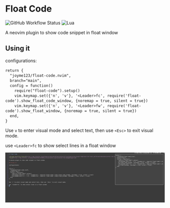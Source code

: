 # Float Code

![GitHub Workflow Status](https://img.shields.io/github/actions/workflow/status/ellisonleao/nvim-plugin-template/lint-test.yml?branch=main&style=for-the-badge)
![Lua](https://img.shields.io/badge/Made%20with%20Lua-blueviolet.svg?style=for-the-badge&logo=lua)

A neovim plugin to show code snippet in float window

## Using it

configurations:

```
return {
  "joyme123/float-code.nvim",
  branch="main",
  config = function()
    require("float-code").setup()
    vim.keymap.set({'n', 'v'}, '<Leader>fc', require('float-code').show_float_code_window, {noremap = true, silent = true})
    vim.keymap.set({'n', 'v'}, '<Leader>fw', require('float-code').show_float_window, {noremap = true, silent = true})
  end,
}
```

Use `v` to enter visual mode and select text, then use `<Esc>` to exit visual mode.

use `<Leader>fc` to show select lines in a float window

![float-code](./float-code.png)
